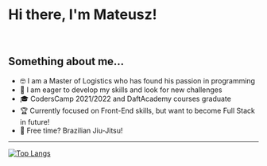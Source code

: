 # Hi there, I'm Mateusz!
<br/>

## Something about me...

- 🤓 I am a Master of Logistics who has found his passion in programming
- 👀 I am eager to develop my skills and look for new challenges
- 🎓 CodersCamp 2021/2022 and DaftAcademy courses graduate
- 🏆 Currently focused on Front-End skills, but want to become Full Stack in future!
- 🥋 Free time? Brazilian Jiu-Jitsu!



---


[![Top Langs](https://github-readme-stats.vercel.app/api/top-langs/?username=Arssin)](https://github.com/anuraghazra/github-readme-stats)
